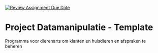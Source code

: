 [![Review Assignment Due Date](https://classroom.github.com/assets/deadline-readme-button-24ddc0f5d75046c5622901739e7c5dd533143b0c8e959d652212380cedb1ea36.svg)](https://classroom.github.com/a/AUGbLx5d)
# Project Datamanipulatie - Template

Programma voor dierenarts om klanten en huisdieren en afspraken te beheren

